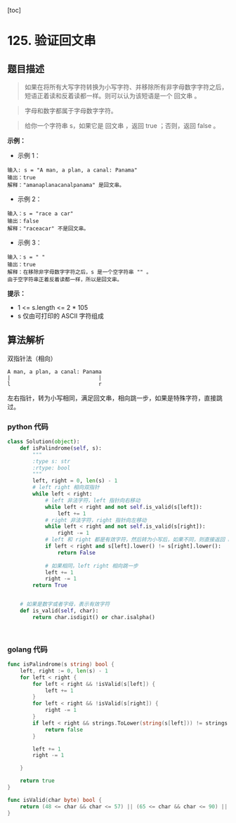 [toc]

# 125. 验证回文串



## 题目描述



>  如果在将所有大写字符转换为小写字符、并移除所有非字母数字字符之后，短语正着读和反着读都一样。则可以认为该短语是一个 回文串 。

>  字母和数字都属于字母数字字符。

>  给你一个字符串 s，如果它是 回文串 ，返回 true ；否则，返回 false 。

 

**示例：**

- 示例 1：

```shell
输入: s = "A man, a plan, a canal: Panama"
输出：true
解释："amanaplanacanalpanama" 是回文串。
```



- 示例 2：

```shell
输入：s = "race a car"
输出：false
解释："raceacar" 不是回文串。
```



- 示例 3：

```shell
输入：s = " "
输出：true
解释：在移除非字母数字字符之后，s 是一个空字符串 "" 。
由于空字符串正着反着读都一样，所以是回文串。
```



**提示：**

- 1 <= s.length <= 2 * 105
- s 仅由可打印的 ASCII 字符组成





## 算法解析



双指针法（相向）

```shell
A man, a plan, a canal: Panama
|							 |
l							 r
```



左右指针，转为小写相同，满足回文串，相向跳一步，如果是特殊字符，直接跳过。





### python 代码

```python
class Solution(object):
    def isPalindrome(self, s):
        """
        :type s: str
        :rtype: bool
        """
        left, right = 0, len(s) - 1
        # left right 相向双指针
        while left < right:
            # left 非法字符，left 指针向右移动
            while left < right and not self.is_valid(s[left]):
                left += 1
            # right 非法字符，right 指针向左移动
            while left < right and not self.is_valid(s[right]):
                right -= 1
            # left 和 right 都是有效字符，然后转为小写后，如果不同，则直接返回 False
            if left < right and s[left].lower() != s[right].lower():
                return False
            
            # 如果相同，left right 相向跳一步
            left += 1
            right -= 1
        return True


    # 如果是数字或者字母，表示有效字符
    def is_valid(self, char):
        return char.isdigit() or char.isalpha()

    
```



### golang 代码



```go
func isPalindrome(s string) bool {
    left, right := 0, len(s) - 1
    for left < right {
        for left < right && !isValid(s[left]) {
            left += 1
        }
        for left < right && !isValid(s[right]) {
            right -= 1
        }
        if left < right && strings.ToLower(string(s[left])) != strings.ToLower(string(s[right])) {
            return false
        }

        left += 1
        right -= 1

    }

    return true
}

func isValid(char byte) bool {
    return (48 <= char && char <= 57) || (65 <= char && char <= 90) || (97 <= char && char <= 122)
}
```

